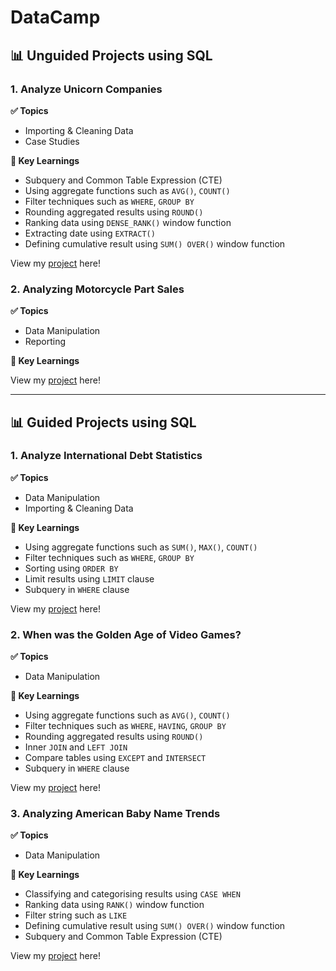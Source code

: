 # DataCamp
## 📊 Unguided Projects using SQL

### 1. Analyze Unicorn Companies

**✅ Topics**
- Importing & Cleaning Data
- Case Studies

**🔑 Key Learnings**
- Subquery and Common Table Expression (CTE)
- Using aggregate functions such as `AVG()`, `COUNT()`
- Filter techniques such as `WHERE`, `GROUP BY`
- Rounding aggregated results using `ROUND()`
- Ranking data using `DENSE_RANK()` window function
- Extracting date using `EXTRACT()`
- Defining cumulative result using `SUM() OVER()` window function 

View my [project](https://github.com/serdarsahbudak/DataCamp-Projects/blob/main/Analyzing%20Unicorn%20Companies/Analyzing%20Unicorn%20Companies.sql) here!

### 2. Analyzing Motorcycle Part Sales

**✅ Topics**
- Data Manipulation
- Reporting

**🔑 Key Learnings**

View my [project](https://github.com/serdarsahbudak/DataCamp-Projects/blob/main/Analyzing%20Motorcycle%20Part%20Sales/Analyzing%20Motorcycle%20Part%20Sales.ipynb) here!


***

## 📊 Guided Projects using SQL

### 1. Analyze International Debt Statistics

**✅ Topics**
- Data Manipulation
- Importing & Cleaning Data

**🔑 Key Learnings**
- Using aggregate functions such as `SUM()`, `MAX()`, `COUNT()`
- Filter techniques such as `WHERE`, `GROUP BY`
- Sorting using `ORDER BY`
- Limit results using `LIMIT` clause
- Subquery in `WHERE` clause

View my [project](https://github.com/serdarsahbudak/DataCamp-Projects/blob/main/Analyze-International-Debt-Statistics/Analyze%20International%20Debt%20Statistics.ipynb) here!

### 2. When was the Golden Age of Video Games?

**✅ Topics**
- Data Manipulation

**🔑 Key Learnings**
- Using aggregate functions such as `AVG()`, `COUNT()`
- Filter techniques such as `WHERE`, `HAVING`, `GROUP BY`
- Rounding aggregated results using `ROUND()`
- Inner `JOIN` and `LEFT JOIN`
- Compare tables using `EXCEPT` and `INTERSECT`
- Subquery in `WHERE` clause


View my [project](https://github.com/serdarsahbudak/DataCamp-Projects/blob/main/When%20was%20the%20Golden%20Age%20of%20Video%20Games/When%20Was%20the%20Golden%20Age%20of%20Video%20Games.ipynb) here!

### 3. Analyzing American Baby Name Trends

**✅ Topics**
- Data Manipulation

**🔑 Key Learnings**
- Classifying and categorising results using `CASE WHEN`
- Ranking data using `RANK()` window function
- Filter string such as `LIKE`
- Defining cumulative result using `SUM() OVER()` window function 
- Subquery and Common Table Expression (CTE)


View my [project](https://github.com/serdarsahbudak/DataCamp-Projects/blob/main/Analyzing%20American%20Baby%20Name%20Trends/Analyzing%20American%20Baby%20Name%20Trends.ipynb) here!
